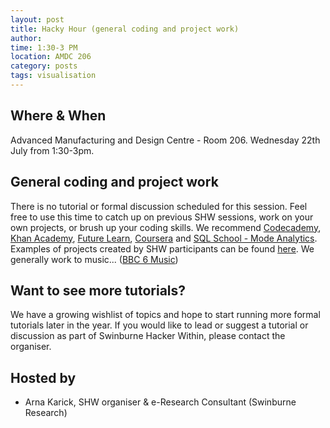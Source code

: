 ```yaml
---
layout: post
title: Hacky Hour (general coding and project work)
author: 
time: 1:30-3 PM
location: AMDC 206
category: posts
tags: visualisation
---
```


## Where & When

Advanced Manufacturing and Design Centre - Room 206. Wednesday 22th July from 1:30-3pm.

## General coding and project work

There is no tutorial or formal discussion scheduled for this
session. Feel free to use this time to catch up on previous SHW
sessions, work on your own projects, or brush up your coding
skills. We recommend [Codecademy](http://www.codecademy.com), [Khan
Academy](https://www.khanacademy.org), [Future Learn](https://www.futurelearn.com), 
[Coursera](https://www.coursera.org) and [SQL School - Mode Analytics](http://sqlschool.modeanalytics.com). Examples of
projects created by SHW participants can be found
[here](http://thehackerwithin.github.io/swinburne/links.html). We
generally work to music... ([BBC 6
Music](http://www.bbc.co.uk/6music))



## Want to see more tutorials?

We have a growing wishlist of topics and hope to start running more
formal tutorials later in the year. If you would like to lead or
suggest a tutorial or discussion as part of Swinburne Hacker Within,
please contact the organiser.



## Hosted by

* Arna Karick, SHW organiser & e-Research Consultant (Swinburne Research)
